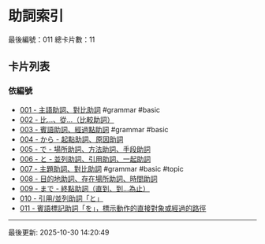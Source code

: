 # 助詞索引

最後編號：011
總卡片數：11

## 卡片列表

### 依編號
- [001 - 主語助詞、對比助詞](001_ga.md) #grammar #basic
- [002 - 比...、從...（比較助詞）](002_yori.md) 
- [003 - 賓語助詞、經過點助詞](003_wo.md) #grammar #basic
- [004 - から - 起點助詞、原因助詞](004_kara.md) 
- [005 - で - 場所助詞、方法助詞、手段助詞](005_de.md) 
- [006 - と - 並列助詞、引用助詞、一起助詞](006_to.md) 
- [007 - 主題助詞、對比助詞](007_wa.md) #grammar #basic #topic
- [008 - 目的地助詞、存在場所助詞、時間助詞](008_ni.md) 
- [009 - まで - 終點助詞（直到、到...為止）](009_made.md) 
- [010 - 引用/並列助詞「と」](010_to.md) 
- [011 - 賓語標記助詞「を」，標示動作的直接對象或經過的路徑](011_wo.md) 

---
最後更新: 2025-10-30 14:20:49
